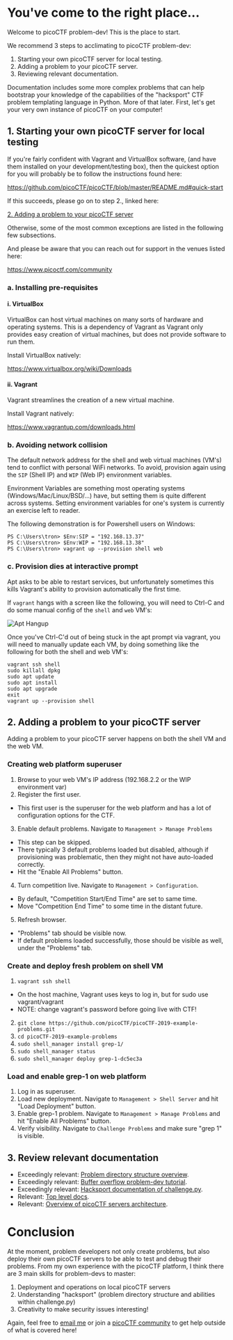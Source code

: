 # You've come to the right place...

Welcome to picoCTF problem-dev! This is the place to start.

We recommend 3 steps to acclimating to picoCTF problem-dev:

1. Starting your own picoCTF server for local testing.
2. Adding a problem to your picoCTF server.
3. Reviewing relevant documentation.

Documentation includes some more complex problems that can help bootstrap your
knowledge of the capabilities of the "hacksport" CTF problem templating
language in Python. More of that later. First, let's get your very own instance
of picoCTF on your computer!


## 1. Starting your own picoCTF server for local testing

If you're fairly confident with Vagrant and VirtualBox software, (and have them
installed on your development/testing box), then the quickest option for you
will probably be to follow the instructions found here:

https://github.com/picoCTF/picoCTF/blob/master/README.md#quick-start

If this succeeds, please go on to step 2., linked here:

[2. Adding a problem to your picoCTF server](https://github.com/picoCTF/start-problem-dev#2-adding-a-problem-to-your-picoctf-server)

Otherwise, some of the most common exceptions are listed in the following 
few subsections.

And please be aware that you can reach out for support in the venues listed 
here:

https://www.picoctf.com/community

### a. Installing pre-requisites

#### i. VirtualBox

VirtualBox can host virtual machines on many sorts of hardware and operating
systems. This is a dependency of Vagrant as Vagrant only provides easy creation
of virtual machines, but does not provide software to run them.

Install VirtualBox natively:

https://www.virtualbox.org/wiki/Downloads

#### ii. Vagrant

Vagrant streamlines the creation of a new virtual machine.

Install Vagrant natively:

https://www.vagrantup.com/downloads.html


### b. Avoiding network collision

The default network address for the shell and web virtual machines (VM's) tend
to conflict with personal WiFi networks. To avoid, provision again using the
`SIP` (Shell IP) and `WIP` (Web IP) environment variables.

Environment Variables are something most operating systems 
(Windows/Mac/Linux/BSD/...) have, but setting them is quite different across
systems. Setting environment variables for one's system is currently an 
exercise left to reader.

The following demonstration is for Powershell users on Windows:

```
PS C:\Users\tron> $Env:SIP = "192.168.13.37"
PS C:\Users\tron> $Env:WIP = "192.168.13.38"
PS C:\Users\tron> vagrant up --provision shell web
```


### c. Provision dies at interactive prompt

Apt asks to be able to restart services, but unfortunately sometimes this kills
Vagrant's ability to provision automatically the first time.

If `vagrant` hangs with a screen like the following, you will need to Ctrl-C
and do some manual config of the `shell` and `web` VM's:

![Apt Hangup](/img/death-by-prompt.png)

Once you've Ctrl-C'd out of being stuck in the apt prompt via vagrant, you will
need to manually update each VM, by doing something like the following for both
the shell and web VM's:

```
vagrant ssh shell
sudo killall dpkg
sudo apt update
sudo apt install
sudo apt upgrade
exit
vagrant up --provision shell
```




## 2. Adding a problem to your picoCTF server

Adding a problem to your picoCTF server happens on both the shell VM and the
web VM.

### Creating web platform superuser

1. Browse to your web VM's IP address (192.168.2.2 or the WIP environment var)
2. Register the first user.
  * This first user is the superuser for the web platform and has a lot of 
    configuration options for the CTF.
3. Enable default problems. Navigate to `Management > Manage Problems`
  * This step can be skipped.
  * There typically 3 default problems loaded but disabled, although if 
    provisioning was problematic, then they might not have auto-loaded
    correctly.
  * Hit the "Enable All Problems" button.
4. Turn competition live. Navigate to `Management > Configuration`.
  * By default, "Competition Start/End Time" are set to same time.
  * Move "Competition End Time" to some time in the distant future.
5. Refresh browser.
  * "Problems" tab should be visible now.
  * If default problems loaded successfully, those should be visible as well,
    under the "Problems" tab.

### Create and deploy fresh problem on shell VM

1. `vagrant ssh shell`
  * On the host machine, Vagrant uses keys to log in, but for sudo use 
    vagrant/vagrant
  * NOTE: change vagrant's password before going live with CTF!
2. `git clone https://github.com/picoCTF/picoCTF-2019-example-problems.git`
3. `cd picoCTF-2019-example-problems`
4. `sudo shell_manager install grep-1/`
5. `sudo shell_manager status`
6. `sudo shell_manager deploy grep-1-dc5ec3a`

### Load and enable grep-1 on web platform

1. Log in as superuser.
2. Load new deployment. Navigate to `Management > Shell Server` and hit "Load Deployment" button.
3. Enable grep-1 problem. Navigate to `Management > Manage Problems` and hit "Enable All Problems" button.
4. Verify visibility. Navigate to `Challenge Problems` and make sure "grep 1" is visible.




## 3. Review relevant documentation

* Exceedingly relevant: [Problem directory structure overview](https://docs.picoctf.com/adding-your-own-content.html).
* Exceedingly relevant: [Buffer overflow problem-dev tutorial](https://docs.picoctf.com/tutorials/buffer-overflow-challenge-beginner.html).
* Exceedingly relevant: [Hacksport documentation of challenge.py](https://docs.picoctf.com/specs/challenge.py.html).
* Relevant: [Top level docs](https://docs.picoctf.com/).
* Relevant: [Overview of picoCTF servers architecture](https://github.com/picoCTF/picoCTF#project-overview).




# Conclusion

At the moment, problem developers not only create problems, but also deploy 
their own picoCTF servers to be able to test and debug their problems. From my
own experience with the picoCTF platform, I think there are 3 main skills for
problem-devs to master:

1. Deployment and operations on local picoCTF servers
2. Understanding "hacksport" (problem directory structure and abilities within challenge.py)
3. Creativity to make security issues interesting!

Again, feel free to [email me](https://github.com/syreal17/) or join a [picoCTF
community](https://www.picoctf.com/community) to get help outside of what is
covered here!
